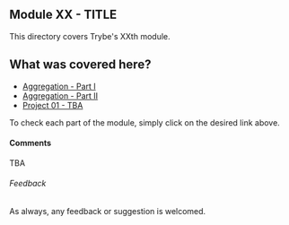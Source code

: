 ## Module XX - TITLE

This directory covers Trybe's XXth module.

## What was covered here?

* [Aggregation - Part I](./25.1_AGGREGATION_P1)
* [Aggregation - Part II](./25.2_AGGREGATION_P2)
* [Project 01 - TBA](./Project_01_Aggregations)

To check each part of the module, simply click on the desired link above.

#### Comments

TBA

###### Feedback

As always, any feedback or suggestion is welcomed.

